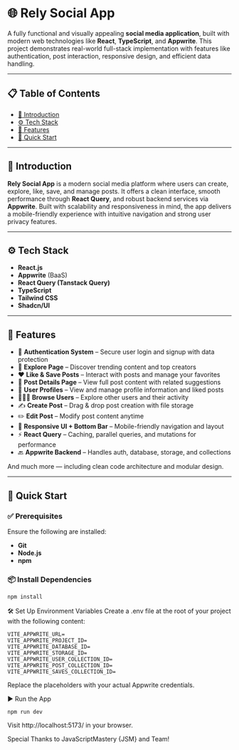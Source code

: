 # 🌐 Rely Social App

A fully functional and visually appealing **social media application**, built with modern web technologies like **React**, **TypeScript**, and **Appwrite**. This project demonstrates real-world full-stack implementation with features like authentication, post interaction, responsive design, and efficient data handling.

---

## 📋 Table of Contents

- [🤖 Introduction](#-introduction)  
- [⚙️ Tech Stack](#-tech-stack)  
- [🔋 Features](#-features)  
- [🤸 Quick Start](#-quick-start)  

---

## 🤖 Introduction

**Rely Social App** is a modern social media platform where users can create, explore, like, save, and manage posts. It offers a clean interface, smooth performance through **React Query**, and robust backend services via **Appwrite**. Built with scalability and responsiveness in mind, the app delivers a mobile-friendly experience with intuitive navigation and strong user privacy features.

---

## ⚙️ Tech Stack

- **React.js**
- **Appwrite** (BaaS)
- **React Query (Tanstack Query)**
- **TypeScript**
- **Tailwind CSS**
- **Shadcn/UI**

---

## 🔋 Features

- 🔐 **Authentication System** – Secure user login and signup with data protection
- 🧭 **Explore Page** – Discover trending content and top creators
- ❤️ **Like & Save Posts** – Interact with posts and manage your favorites
- 📄 **Post Details Page** – View full post content with related suggestions
- 🙍 **User Profiles** – View and manage profile information and liked posts
- 🧑‍🤝‍🧑 **Browse Users** – Explore other users and their activity
- ✍️ **Create Post** – Drag & drop post creation with file storage
- ✏️ **Edit Post** – Modify post content anytime
- 📱 **Responsive UI + Bottom Bar** – Mobile-friendly navigation and layout
- ⚡ **React Query** – Caching, parallel queries, and mutations for performance
- 🔙 **Appwrite Backend** – Handles auth, database, storage, and collections

And much more — including clean code architecture and modular design.

---

## 🤸 Quick Start

### ✅ Prerequisites

Ensure the following are installed:

- **Git**
- **Node.js**
- **npm**

### 📦 Install Dependencies

```bash
npm install

```
🛠️ Set Up Environment Variables
Create a .env file at the root of your project with the following content:

```
VITE_APPWRITE_URL=
VITE_APPWRITE_PROJECT_ID=
VITE_APPWRITE_DATABASE_ID=
VITE_APPWRITE_STORAGE_ID=
VITE_APPWRITE_USER_COLLECTION_ID=
VITE_APPWRITE_POST_COLLECTION_ID=
VITE_APPWRITE_SAVES_COLLECTION_ID=
```

Replace the placeholders with your actual Appwrite credentials.

▶️ Run the App

```
npm run dev
```

Visit http://localhost:5173/ in your browser.


Special Thanks to JavaScriptMastery {JSM} and Team!

